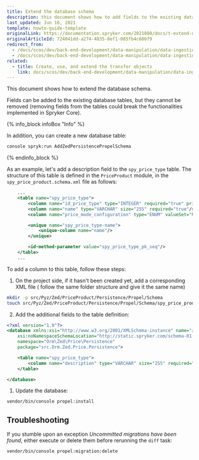 ```yaml
---
title: Extend the database schema
description: this document shows how to add fields to the existing database tables
last_updated: Jun 16, 2021
template: howto-guide-template
originalLink: https://documentation.spryker.com/2021080/docs/t-extend-db-schema
originalArticleId: 724041dd-a274-4835-8ef1-085fb4c686f9
redirect_from:
  - /docs/scos/dev/back-end-development/data-manipulation/data-ingestion/structural-preparations/extending-the-database-schema.html
  - /docs/scos/dev/back-end-development/data-manipulation/data-ingestion/structural-preparations/extend-the-database-schema.html
related:
  - title: Create, use, and extend the transfer objects
    link: docs/scos/dev/back-end-development/data-manipulation/data-ingestion/structural-preparations/create-use-and-extend-the-transfer-objects.html
---
```


This document shows how to extend the database schema.

Fields can be added to the existing database tables, but they cannot be removed (removing fields from the tables could break the functionalities implemented in Spryker Core).

{% info_block infoBox "Info" %}

In addition, you can create a new database table:

```bash
console spryk:run AddZedPersistencePropelSchema
```

{% endinfo_block %}

As an example, let's add a description field to the `spy_price_type` table. The structure of this table is defined in the `PriceProduct` module, in the `spy_price_product.schema.xml` file as follows:

```xml
    ...
    <table name="spy_price_type">
        <column name="id_price_type" type="INTEGER" required="true" primaryKey="true" autoIncrement="true"/>
        <column name="name" type="VARCHAR" size="255" required="true"/>
        <column name="price_mode_configuration" type="ENUM" valueSet="NET_MODE, GROSS_MODE, BOTH"/>

        <unique name="spy_price_type-name">
            <unique-column name="name"/>
        </unique>

        <id-method-parameter value="spy_price_type_pk_seq"/>
    </table>
    ...
```

To add a column to this table, follow these steps:

1. On the project side, if it hasn't been created yet, add a corresponding XML file ( follow the same folder structure and give it the same name)

```bash
mkdir -p src/Pyz/Zed/PriceProduct/Persistence/Propel/Schema
touch src/Pyz/Zed/PriceProduct/Persistence/Propel/Schema/spy_price_product.schema.xml

```

2. Add the additional fields to the table definition:

```xml
<?xml version="1.0"?>
<database xmlns:xsi="http://www.w3.org/2001/XMLSchema-instance" name="zed"
    xsi:noNamespaceSchemaLocation="http://static.spryker.com/schema-01.xsd"
    namespace="Orm\Zed\Price\Persistence"
    package="src.Orm.Zed.Price.Persistence">

    <table name="spy_price_type">
        <column name="description" type="VARCHAR" size="255" required="false"/>
    </table>

</database>
```

1. Update the database:

```bash
vendor/bin/console propel:install
```

## Troubleshooting

If you stumble upon an exception *Uncommitted migrations have been found*, either execute or delete them before rerunning the `diff` task:

```bash
vendor/bin/console propel:migration:delete
```

